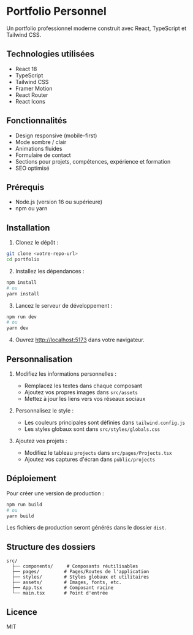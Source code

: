 # Portfolio Personnel

Un portfolio professionnel moderne construit avec React, TypeScript et Tailwind CSS.

## Technologies utilisées

- React 18
- TypeScript
- Tailwind CSS
- Framer Motion
- React Router
- React Icons

## Fonctionnalités

- Design responsive (mobile-first)
- Mode sombre / clair
- Animations fluides
- Formulaire de contact
- Sections pour projets, compétences, expérience et formation
- SEO optimisé

## Prérequis

- Node.js (version 16 ou supérieure)
- npm ou yarn

## Installation

1. Clonez le dépôt :
```bash
git clone <votre-repo-url>
cd portfolio
```

2. Installez les dépendances :
```bash
npm install
# ou
yarn install
```

3. Lancez le serveur de développement :
```bash
npm run dev
# ou
yarn dev
```

4. Ouvrez [http://localhost:5173](http://localhost:5173) dans votre navigateur.

## Personnalisation

1. Modifiez les informations personnelles :
   - Remplacez les textes dans chaque composant
   - Ajoutez vos propres images dans `src/assets`
   - Mettez à jour les liens vers vos réseaux sociaux

2. Personnalisez le style :
   - Les couleurs principales sont définies dans `tailwind.config.js`
   - Les styles globaux sont dans `src/styles/globals.css`

3. Ajoutez vos projets :
   - Modifiez le tableau `projects` dans `src/pages/Projects.tsx`
   - Ajoutez vos captures d'écran dans `public/projects`

## Déploiement

Pour créer une version de production :

```bash
npm run build
# ou
yarn build
```

Les fichiers de production seront générés dans le dossier `dist`.

## Structure des dossiers

```
src/
  ├── components/     # Composants réutilisables
  ├── pages/         # Pages/Routes de l'application
  ├── styles/        # Styles globaux et utilitaires
  ├── assets/        # Images, fonts, etc.
  ├── App.tsx        # Composant racine
  └── main.tsx       # Point d'entrée
```

## Licence

MIT
